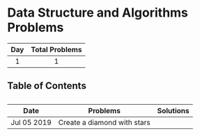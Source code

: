 # Data Structure and Algorithms Problems

| Day | Total Problems |
| :-: | :------------: |
|  1  |       1        |

## Table of Contents

## [](./)

|    Date     |          Problems           | Solutions |
| :---------: | :-------------------------: | :-------: |
| Jul 05 2019 | Create a diamond with stars |   []()    |
